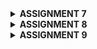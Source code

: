 <details>
<Summary><b>ASSIGNMENT 7</b></summary>

## Explain what are stateless widgets and stateful widgets, and explain the difference between them.
Stateless widgets and stateful widgets are two types of widgets used to build user interfaces. Stateless widgets, such as Text or Icon, are immutable and display content that doesn’t change over time. They are useful for static UI elements that don’t respond to user interactions or updates, as they lack any internal state. In contrast, stateful widgets, like Checkbox or TextField, maintain a State object that holds mutable data, allowing the widget to rebuild and update its appearance in response to interactions or data changes. Stateful widgets use the setState() method to trigger UI updates, making them ideal for dynamic content that reacts to user input or ongoing events.

## Mention the widgets that you have used for this project and its uses.
The MaterialApp widget serves as the root of the application, providing material design and theming. The Scaffold widget creates the basic layout, including an AppBar for the title and a body section for content. Within the body, a Column widget arranges items vertically, while a GridView.count organizes menu items in a responsive grid format. Each menu item is represented by an ItemCard that includes an Icon and Text, with InkWell making the cards interactive, and SnackBar providing feedback to users when they tap on the cards.

## What is the use-case for setState()? Explain the variable that can be affected by setState().
setState() is used in stateful widgets to refresh the screen when a variable in the widget changes. For example, if you have a counter starting at 0 that increases each time a button is pressed, calling setState(() { counter++; }) lets Flutter know to rebuild just that part of the screen and display the new counter value. This function is essential for making interactive elements, like changing colors, showing or hiding items, or updating lists in response to user actions. By calling setState(), you can ensure the app reflects these updates immediately without needing to rebuild the entire screen.

## Explain the difference between const and final keyword.
Const and final are used to declare variables that won’t change, but they have different uses. The final keyword means the variable can only be set once and after it’s assigned, its value can’t change, but it is assigned at runtime when the code runs. For example, you can have a final variable called myName that is set to "Alice" once, and it stays that way. On the other hand, const is stricter because it is used for values that are determined and fixed at compile-time before the code runs, so const variables are deeply immutable. For instance, you can have a const variable called pi that is set to the number 3.14159, which means pi is established as that exact number forever and is known before the code even runs. You can use const when the value is truly unchanging and should always stay the same across your app, while final is used for values that may be computed or decided during runtime but still don’t change afterward.

## Explain how you implemented the checklist above step-by-step.
- Install dart and flutter extension in VS Code
- Create a new directory named SKIBISHOP
- Create a new flutter project with the name skibishop then enter the project directory
    ```
    flutter create skibishop
    cd skibishop
    ```
- Create a new file named menu.dart in the skibishop/lib directory. On the first line of the file, add the following code:
    ```
    import 'package:flutter/material.dart';
    ```
- From the main.dart file, cut the lines from line 39 to the end that contains the two classes below:
    ```
    class MyHomePage ... {
    ...
    }

    class _MyHomePageState ... {
        ...
    }
    ```
    to the file menu.dart that you just created.

- You will see that in the main.dart file, there will be an error on line 34. Add the following code at the beginning of the file.
    ```
    import 'package:skibishop/menu.dart';
    ```

- Building the MyApp Class
    - Inside main.dart, I created the MyApp class as a StatelessWidget. This is where I set up the app’s title and theme using MaterialApp. I chose a nice color scheme with ColorScheme.fromSwatch() to give my app a polished look. Finally, I set the home property to MyHomePage, which is the main screen users will see when they open the app.

- Building the MyHomePage Class
    - In menu.dart, I defined the MyHomePage class as a StatelessWidget. I started by declaring some constants for user information,like NPM, name, and class. I also created a list of ItemHomepage objects to represent the menu items, such as “View Product List,” “Add Product,” and “Logout.”
    - Next, I wrote the build method for MyHomePage. I used a Scaffold widget to create the main structure of the app, including an AppBar for the title and a body section for the content. I made sure to set a nice title and background color for the AppBar.

- Building the User Info Row
    - For the body layout, I added some padding for spacing and used a Column widget to arrange everything vertically. I included a Row widget to display the user information side by side, creating three InfoCard widgets to show details like NPM, name, and class.
    - Next, I defined the InfoCard class as a StatelessWidget. This part was fun because I created a visually appealing card for each piece of user info using the Card widget. Inside each card, I set up a Column to neatly display the title and content.

- Creating the ItemHomepage Class
    - Then, I created the ItemHomepage class, which is quite simple. It holds the name and icon for each menu item, making it easy to manage them later.
    - I added some flair by changing the background color of each card based on its name. I also used the InkWell widget to make the cards interactive. When a user taps on a card, a SnackBar pops up to give feedback, confirming which action they’ve taken.

- The final code should look like this
    ```
    main.dart

    import 'package:flutter/material.dart';
    import 'package:skibishop/menu.dart';


    void main() {
    runApp(const MyApp());
    }

    class MyApp extends StatelessWidget {
    const MyApp({super.key});

    // This widget is the root of your application.
    @override
    Widget build(BuildContext context) {
        return MaterialApp(
        title: 'SKIBISHOP',
        theme: ThemeData(
            // This is the theme of your application.
            //
            // TRY THIS: Try running your application with "flutter run". You'll see
            // the application has a purple toolbar. Then, without quitting the app,
            // try changing the seedColor in the colorScheme below to Colors.green
            // and then invoke "hot reload" (save your changes or press the "hot
            // reload" button in a Flutter-supported IDE, or press "r" if you used
            // the command line to start the app).
            //
            // Notice that the counter didn't reset back to zero; the application
            // state is not lost during the reload. To reset the state, use hot
            // restart instead.
            //
            // This works for code too, not just values: Most code changes can be
            // tested with just a hot reload.
            colorScheme: ColorScheme.fromSwatch(
        primarySwatch: Colors.deepPurple,
    ).copyWith(secondary: Colors.deepPurple[400]),
        ),
        home: MyHomePage(),
        );
    }
    }
    ```
    ```
    menu.dart
    import 'package:flutter/material.dart';

    class MyHomePage extends StatelessWidget {
        MyHomePage({super.key});
        final String npm = '2306256236'; // NPM
        final String name = 'Anindiyo Banu Prabasworo'; // Name
        final String className = 'PBP KKI'; // Class
        final List<ItemHomepage> items = [
        ItemHomepage("View Product List", Icons.list),
        ItemHomepage("Add Product", Icons.add),
        ItemHomepage("Logout", Icons.logout),
        ];
    // This widget is the home page of your application. It is stateful, meaning
    // that it has a State object (defined below) that contains fields that affect
    // how it looks.

    // This class is the configuration for the state. It holds the values (in this
    // case the title) provided by the parent (in this case the App widget) and
    // used by the build method of the State. Fields in a Widget subclass are
    // always marked "final".


    @override
    @override
    Widget build(BuildContext context) {
        // Scaffold provides the basic structure of the page with the AppBar and body.
        return Scaffold(
        // AppBar is the top part of the page that displays the title.
        appBar: AppBar(
            title: const Text(
            'SKIBISHOP',
            style: TextStyle(
                color: Colors.white,
                fontWeight: FontWeight.bold,
            ),
            ),
            // The background color of the AppBar is obtained from the application theme color scheme.
            backgroundColor: Theme.of(context).colorScheme.primary,
        ),
        // Body of the page with paddings around it.
        body: Padding(
            padding: const EdgeInsets.all(16.0),
            // Place the widget vertically in a column.
            child: Column(
            crossAxisAlignment: CrossAxisAlignment.center,
            children: [
                // Row to display 3 InfoCard horizontally.
                Row(
                mainAxisAlignment: MainAxisAlignment.spaceEvenly,
                children: [
                    InfoCard(title: 'NPM', content: npm),
                    InfoCard(title: 'Name', content: name),
                    InfoCard(title: 'Class', content: className),
                ],
                ),

                // Give a vertical space of 16 units.
                const SizedBox(height: 16.0),

                // Place the following widget in the center of the page.
                Center(
                child: Column(
                    // Place the text and grid item vertically.

                    children: [
                    // Display the welcome message with bold font and size 18.
                    const Padding(
                        padding: EdgeInsets.only(top: 16.0),
                        child: Text(
                        'Welcome to SKIBISHOP',
                        style: TextStyle(
                            fontWeight: FontWeight.bold,
                            fontSize: 18.0,
                        ),
                        ),
                    ),

                    // Grid to display ItemCard in a 3 column grid.
                    GridView.count(
                        primary: true,
                        padding: const EdgeInsets.all(20),
                        crossAxisSpacing: 10,
                        mainAxisSpacing: 10,
                        crossAxisCount: 3,
                        // To ensure that the grid fits its height.
                        shrinkWrap: true,

                        // Display ItemCard for each item in the items list.
                        children: items.map((ItemHomepage item) {
                        return ItemCard(item);
                        }).toList(),
                    ),
                    ],
                ),
                ),
            ],
            ),
        ),
        );
    }
    }


    class InfoCard extends StatelessWidget {
    // Card information that displays the title and content.

    final String title;  // Card title.
    final String content;  // Card content.

    const InfoCard({super.key, required this.title, required this.content});

    @override
    Widget build(BuildContext context) {
        return Card(
        // Create a card box with a shadow.
        elevation: 2.0,
        child: Container(
            // Set the size and spacing within the card.
            width: MediaQuery.of(context).size.width / 3.5, // Adjust with the width of the device used.
            padding: const EdgeInsets.all(16.0),
            // Place the title and content vertically.
            child: Column(
            children: [
                Text(
                title,
                style: const TextStyle(fontWeight: FontWeight.bold),
                ),
                const SizedBox(height: 8.0),
                Text(content),
            ],
            ),
        ),
        );
    }
    }


    class ItemHomepage {
        final String name;
        final IconData icon;

        ItemHomepage(this.name, this.icon);
    }


    class ItemCard extends StatelessWidget {
    // Display the card with an icon and name.

    final ItemHomepage item; 
    
    const ItemCard(this.item, {super.key}); 

    @override
    Widget build(BuildContext context) {
        // Set color based on the item name
        Color backgroundColor;
        if (item.name == "View Product List") {
        backgroundColor = Colors.teal;
        } else if (item.name == "Add Product") {
        backgroundColor = Colors.lightGreen;
        } else if (item.name == "Logout") {
        backgroundColor = Colors.orange;
        } else {
        backgroundColor = Theme.of(context).colorScheme.secondary;
        }

        return Material(
        color: backgroundColor, // Apply the background color
        borderRadius: BorderRadius.circular(12),
        
        child: InkWell(
            onTap: () {
            // Display the SnackBar message when the card is pressed.
            ScaffoldMessenger.of(context)
                ..hideCurrentSnackBar()
                ..showSnackBar(
                SnackBar(content: Text("You have pressed the ${item.name} button!"))
                );
            },
            child: Container(
            padding: const EdgeInsets.all(8),
            child: Center(
                child: Column(
                mainAxisAlignment: MainAxisAlignment.center,
                children: [
                    Icon(
                    item.icon,
                    color: Colors.white,
                    size: 30.0,
                    ),
                    const Padding(padding: EdgeInsets.all(3)),
                    Text(
                    item.name,
                    textAlign: TextAlign.center,
                    style: const TextStyle(color: Colors.white),
                    ),
                ],
                ),
            ),
            ),
        ),
        );
    }
    }
    ```
</details>

<details>
<Summary><b>ASSIGNMENT 8</b></summary>

## What is the purpose of const in Flutter? Explain the advantages of using const in Flutter code. When should we use const, and when should it not be used?

Const is used to mark widgets or values as unchanging, meaning they’re created once and can’t be modified. Using const improves performance by preventing Flutter from rebuilding widgets that stay the same, which helps the app run faster and saves memory by reusing these constant widgets. We use const for widgets that don’t change, like static text, icons, or decorations, because it optimizes the code’s efficiency. However, avoid using const if the widget needs to display dynamic content or update based on user actions, as it would restrict necessary changes.

## Explain and compare the usage of Column and Row in Flutter. Provide example implementations of each layout widget!

Column and Row are used to arrange widgets in different directions: Column stacks them vertically, while Row lines them up horizontally. Both widgets have alignment options; mainAxisAlignment positions widgets along the main direction (up and down in Column, left to right in Row), and crossAxisAlignment positions them across the main direction (side-to-side in Column, top to bottom in Row). For example, using mainAxisAlignment.center and crossAxisAlignment.center in a Column centers text or icons both vertically and horizontally, while in a Row, mainAxisAlignment.spaceBetween spreads widgets evenly across the screen for a neat, side-by-side layout.


## List the input elements you used on the form page in this assignment. Are there other Flutter input elements you didn’t use in this assignment? Explain!

Input elements used: 
- TextFormField: used for food, description, and price field

Input elements not used:
- DropdownButton and DropdownButtonFormField:

    Allow users to select a single option from a dropdown list. DropdownButtonFormField integrates easily with forms, providing built-in validation.
- Checkbox:

    A simple checkable box, often used for yes/no or agree/disagree options. Used within lists or forms where multiple items may need individual confirmation
- Radio:

    A circular button for selecting one option out of a set of mutually exclusive options. Typically used for choices like gender or specific categories.
- Switch:

    A toggle switch for binary choices, such as enabling/disabling notifications or toggling settings. Displays as a sliding switch for simple on/off input.
- Slider:

    Allows users to select a value within a range by sliding. Often used for selecting numeric values like volume, brightness, or quantity.
- DatePicker and TimePicker:

    DatePicker shows a calendar for selecting dates, while TimePicker shows a clock for selecting times. Useful for scheduling or setting deadlines.
- Stepper:

    A control that allows users to incrementally increase or decrease a value by tapping "+" or "-". Useful for number-based fields like selecting a quantity or rating.

## How do you set the theme within a Flutter application to ensure consistency? Did you implement a theme in your application?

Yes, I implemented a theme in the application. Here’s how the theme is set up:
- Primary Color: The app uses Colors.deepPurple as the primary color, which is applied to the AppBar and other elements like buttons.
- Secondary Color: A custom secondary color is set using Colors.deepPurple[400] for consistency.

## How do you manage navigation in a multi-page Flutter application?

For simple navigation between pages, you can use Navigator.push to go to a new page and Navigator.pop to return, which is effective for linear navigation flows.

</details>

<details>
<Summary><b>ASSIGNMENT 9</b></summary>

## Explain why we need to create a model to retrieve or send JSON data. Will an error occur if we don't create a model first?
Creating models for handling JSON data in Django and Flutter/Dart is not just a best practice but a necessity for building robust, maintainable, and scalable applications. Models provide structure, enforce data integrity, facilitate seamless data exchange between the backend and frontend, and significantly reduce the likelihood of errors. Skipping the creation of models can lead to a fragile codebase, increased bugs, and a more challenging development process

## Explain the function of the http library that you implemented for this task.
The http library in Flutter/Dart facilitates communication with servers by handling HTTP requests and responses. It supports methods like GET (fetch data), POST (send data).

## Explain the function of CookieRequest and why it’s necessary to share the CookieRequest instance with all components in the Flutter app.
CookieRequest is essential for managing sessions, cookies, and stateful communication in a Flutter app. Sharing a single instance ensures consistent, secure, and seamless interaction with the backend while reducing complexity and avoiding duplicate sessions. It is critical for apps requiring authenticated user flows or personalized features.

## Explain the mechanism of data transmission, from input to display in Flutter.
When a user interacts with the Flutter app, such as by submitting a form or clicking a button, the app sends a network request (e.g., GET or POST) to the Django backend using the http or CookieRequest library. Django handles the request by retrieving or updating data and responds with a JSON response. Flutter then converts the JSON into Dart objects using a model for easier data handling. The processed data is displayed on the user interface through widgets like ListView or FutureBuilder.

## Explain the authentication mechanism from login, register, to logout. Start from inputting account data in Flutter to Django’s completion of the authentication process and display of the menu in Flutter.
During registration, Flutter sends user data to Django, which validates it and creates an account. For login, Flutter submits credentials to Django, which verifies them and returns a session cookie or token for authentication. Flutter stores this securely and includes it in subsequent requests to access protected resources. Logout involves Flutter requesting Django to invalidate the session or token, after which Flutter clears stored credentials and redirects the user to the login screen. Django handles validation and session management, while Flutter ensures smooth user interaction.

## Explain how you implement the checklist above step by step! (not just following the tutorial)
- Setting up the authentication for the flutter project
    - In the django project create a new app called authentication.
    - Create a function for login, register and log out in the views.py.
        ```
        from django.contrib.auth import authenticate, login as auth_login
        from django.http import JsonResponse
        from django.views.decorators.csrf import csrf_exempt
        from django.contrib.auth.models import User
        import json
        from django.contrib.auth import logout as auth_logout


        @csrf_exempt
        def login(request):
            username = request.POST['username']
            password = request.POST['password']
            user = authenticate(username=username, password=password)
            if user is not None:
                if user.is_active:
                    auth_login(request, user)
                    # Successful login status.
                    return JsonResponse({
                        "username": user.username,
                        "status": True,
                        "message": "Login successful!"
                        # Add other data if you want to send data to Flutter.
                    }, status=200)
                else:
                    return JsonResponse({
                        "status": False,
                        "message": "Login failed, account disabled."
                    }, status=401)

            else:
                return JsonResponse({
                    "status": False,
                    "message": "Login failed, check email or password again."
                }, status=401)
            
        @csrf_exempt
        def register(request):
            if request.method == 'POST':
                data = json.loads(request.body)
                username = data['username']
                password1 = data['password1']
                password2 = data['password2']

                # Check if the passwords match
                if password1 != password2:
                    return JsonResponse({
                        "status": False,
                        "message": "Passwords do not match."
                    }, status=400)

                # Check if the username is already taken
                if User.objects.filter(username=username).exists():
                    return JsonResponse({
                        "status": False,
                        "message": "Username already exists."
                    }, status=400)

                # Create the new user
                user = User.objects.create_user(username=username, password=password1)
                user.save()

                return JsonResponse({
                    "username": user.username,
                    "status": 'success',
                    "message": "User created successfully!"
                }, status=200)

            else:
                return JsonResponse({
                    "status": False,
                    "message": "Invalid request method."
                }, status=400)
            
        @csrf_exempt
        def logout(request):
            username = request.user.username

            try:
                auth_logout(request)
                return JsonResponse({
                    "username": username,
                    "status": True,
                    "message": "Logged out successfully!"
                }, status=200)
            except:
                return JsonResponse({
                "status": False,
                "message": "Logout failed."
                }, status=401)
        ```
    - Add URL routing to the function created.
        ```
        from django.urls import path
        from authentication.views import login, register
        from authentication.views import logout

        app_name = 'authentication'

        urlpatterns = [
            path('login/', login, name='login'),
            path('register/', register, name='register'),
            path('logout/', logout, name='logout'),

        ]
        ```
    - Add path('auth/', include('authentication.urls')), in the skibishop/urls.py.

- Integrate Authentication System in Flutter
    - Install the package provided by the teaching assistant team by running the following commands in the Terminal.
        ```
        flutter pub add provider
        flutter pub add pbp_django_auth
        ```
    - Modify the root widget in the main.dart.
        ```
        class MyApp extends StatelessWidget {
        const MyApp({super.key});

        @override
        Widget build(BuildContext context) {
            return Provider(
            create: (_) {
                CookieRequest request = CookieRequest();
                return request;
            },
            child: MaterialApp(
                title: 'Mental Health Tracker',
                theme: ThemeData(
                useMaterial3: true,
                colorScheme: ColorScheme.fromSwatch(
                    primarySwatch: Colors.deepPurple,
                ).copyWith(secondary: Colors.deepPurple[400]),
                ),
                home: MyHomePage(),
            ),
            );
        }
        } 
        ```
    - Create a new file in the screens folder named login.dart and register.dart.
    - Add the following code to the login.dart file
        ```
        import 'package:skibishop/screens/menu.dart';
        import 'package:flutter/material.dart';
        import 'package:skibishop/screens/register.dart';
        import 'package:pbp_django_auth/pbp_django_auth.dart';
        import 'package:provider/provider.dart';
        // TODO: Import RegisterPage later

        void main() {
        runApp(const LoginApp());
        }
        class LoginApp extends StatelessWidget {
        const LoginApp({super.key});
        @override
        Widget build(BuildContext context) {
            return MaterialApp(
            title: 'Login',
            theme: ThemeData(
                useMaterial3: true,
                colorScheme: ColorScheme.fromSwatch(
                primarySwatch: Colors.deepPurple,
                ).copyWith(secondary: Colors.deepPurple[400]),
            ),
            home: const LoginPage(),
            );
        }
        }
        class LoginPage extends StatefulWidget {
        const LoginPage({super.key});
        @override
        State<LoginPage> createState() => _LoginPageState();
        }
        class _LoginPageState extends State<LoginPage> {
        final TextEditingController _usernameController = TextEditingController();
        final TextEditingController _passwordController = TextEditingController();
        @override
        Widget build(BuildContext context) {
            final request = context.watch<CookieRequest>();
            return Scaffold(
            appBar: AppBar(
                title: const Text('Login'),
            ),
            body: Center(
                child: SingleChildScrollView(
                padding: const EdgeInsets.all(16.0),
                child: Card(
                    elevation: 8,
                    shape: RoundedRectangleBorder(
                    borderRadius: BorderRadius.circular(12.0),
                    ),
                    child: Padding(
                    padding: const EdgeInsets.all(20.0),
                    child: Column(
                        mainAxisSize: MainAxisSize.min,
                        children: [
                        const Text(
                            'Login',
                            style: TextStyle(
                            fontSize: 24.0,
                            fontWeight: FontWeight.bold,
                            ),
                        ),
                        const SizedBox(height: 30.0),
                        TextField(
                            controller: _usernameController,
                            decoration: const InputDecoration(
                            labelText: 'Username',
                            hintText: 'Enter your username',
                            border: OutlineInputBorder(
                                borderRadius: BorderRadius.all(Radius.circular(12.0)),
                            ),
                            contentPadding:
                                EdgeInsets.symmetric(horizontal: 12.0, vertical: 8.0),
                            ),
                        ),
                        const SizedBox(height: 12.0),
                        TextField(
                            controller: _passwordController,
                            decoration: const InputDecoration(
                            labelText: 'Password',
                            hintText: 'Enter your password',
                            border: OutlineInputBorder(
                                borderRadius: BorderRadius.all(Radius.circular(12.0)),
                            ),
                            contentPadding:
                                EdgeInsets.symmetric(horizontal: 12.0, vertical: 8.0),
                            ),
                            obscureText: true,
                        ),
                        const SizedBox(height: 24.0),
                        ElevatedButton(
                            onPressed: () async {
                            String username = _usernameController.text;
                            String password = _passwordController.text;
                // Check credentials
                // TODO: Change the URL and don't forget to add a trailing slash (/) at the end of the URL!
                // To connect the Android emulator to Django on localhost,
                // use the URL http://10.0.2.2/
                            final response = await request
                                .login("http://127.0.0.1:8000/auth/login/", {
                                'username': username,
                                'password': password,
                            });
                            if (request.loggedIn) {
                                String message = response['message'];
                                String uname = response['username'];
                                if (context.mounted) {
                                Navigator.pushReplacement(
                                    context,
                                    MaterialPageRoute(
                                        builder: (context) => MyHomePage()),
                                );
                                ScaffoldMessenger.of(context)
                                    ..hideCurrentSnackBar()
                                    ..showSnackBar(
                                    SnackBar(
                                        content:
                                            Text("$message Welcome, $uname.")),
                                    );
                                }
                            } else {
                                if (context.mounted) {
                                showDialog(
                                    context: context,
                                    builder: (context) => AlertDialog(
                                    title: const Text('Login Failed'),
                                    content: Text(response['message']),
                                    actions: [
                                        TextButton(
                                        child: const Text('OK'),
                                        onPressed: () {
                                            Navigator.pop(context);
                                        },
                                        ),
                                    ],
                                    ),
                                );
                                }
                            }
                            },
                            style: ElevatedButton.styleFrom(
                            foregroundColor: Colors.white,
                            minimumSize: Size(double.infinity, 50),
                            backgroundColor: Theme.of(context).colorScheme.primary,
                            padding: const EdgeInsets.symmetric(vertical: 16.0),
                            ),
                            child: const Text('Login'),
                        ),
                        const SizedBox(height: 36.0),
                        GestureDetector(
                            onTap: () {
                            Navigator.push(
                                context,
                                MaterialPageRoute(
                                    builder: (context) => const RegisterPage()),
                            );
                            },
                            child: Text(
                            'Don\'t have an account? Register',
                            style: TextStyle(
                                color: Theme.of(context).colorScheme.primary,
                                fontSize: 16.0,
                            ),
                            ),
                        ),
                        ],
                    ),
                    ),
                ),
                ),
            ),
            );
        }
        }

        ```
    - Add the following code to register.dart:
        ```
        import 'dart:convert';
        import 'package:flutter/material.dart';
        import 'package:skibishop/screens/login.dart';
        import 'package:pbp_django_auth/pbp_django_auth.dart';
        import 'package:provider/provider.dart';

        class RegisterPage extends StatefulWidget {
        const RegisterPage({super.key});

        @override
        State<RegisterPage> createState() => _RegisterPageState();
        }

        class _RegisterPageState extends State<RegisterPage> {
        final _usernameController = TextEditingController();
        final _passwordController = TextEditingController();
        final _confirmPasswordController = TextEditingController();

        @override
        Widget build(BuildContext context) {
            final request = context.watch<CookieRequest>();
            return Scaffold(
            appBar: AppBar(
                title: const Text('Register'),
                leading: IconButton(
                icon: const Icon(Icons.arrow_back),
                onPressed: () {
                    Navigator.pop(context);
                },
                ),
            ),
            body: Center(
                child: SingleChildScrollView(
                padding: const EdgeInsets.all(16.0),
                child: Card(
                    elevation: 8,
                    shape: RoundedRectangleBorder(
                    borderRadius: BorderRadius.circular(12.0),
                    ),
                    child: Padding(
                    padding: const EdgeInsets.all(20.0),
                    child: Column(
                        mainAxisSize: MainAxisSize.min,
                        children: <Widget>[
                        const Text(
                            'Register',
                            style: TextStyle(
                            fontSize: 24.0,
                            fontWeight: FontWeight.bold,
                            ),
                        ),
                        const SizedBox(height: 30.0),
                        TextFormField(
                            controller: _usernameController,
                            decoration: const InputDecoration(
                            labelText: 'Username',
                            hintText: 'Enter your username',
                            border: OutlineInputBorder(
                                borderRadius: BorderRadius.all(Radius.circular(12.0)),
                            ),
                            contentPadding:
                                EdgeInsets.symmetric(horizontal: 12.0, vertical: 8.0),
                            ),
                            validator: (value) {
                            if (value == null || value.isEmpty) {
                                return 'Please enter your username';
                            }
                            return null;
                            },
                        ),
                        const SizedBox(height: 12.0),
                        TextFormField(
                            controller: _passwordController,
                            decoration: const InputDecoration(
                            labelText: 'Password',
                            hintText: 'Enter your password',
                            border: OutlineInputBorder(
                                borderRadius: BorderRadius.all(Radius.circular(12.0)),
                            ),
                            contentPadding:
                                EdgeInsets.symmetric(horizontal: 12.0, vertical: 8.0),
                            ),
                            obscureText: true,
                            validator: (value) {
                            if (value == null || value.isEmpty) {
                                return 'Please enter your password';
                            }
                            return null;
                            },
                        ),
                        const SizedBox(height: 12.0),
                        TextFormField(
                            controller: _confirmPasswordController,
                            decoration: const InputDecoration(
                            labelText: 'Confirm Password',
                            hintText: 'Confirm your password',
                            border: OutlineInputBorder(
                                borderRadius: BorderRadius.all(Radius.circular(12.0)),
                            ),
                            contentPadding:
                                EdgeInsets.symmetric(horizontal: 12.0, vertical: 8.0),
                            ),
                            obscureText: true,
                            validator: (value) {
                            if (value == null || value.isEmpty) {
                                return 'Please confirm your password';
                            }
                            return null;
                            },
                        ),
                        const SizedBox(height: 24.0),
                        ElevatedButton(
                            onPressed: () async {
                            String username = _usernameController.text;
                            String password1 = _passwordController.text;
                            String password2 = _confirmPasswordController.text;

                            // Check credentials
                            // TODO: Change the url, don't forget to add a slash (/) inthe end of the URL!
                            // To connect Android emulator with Django on localhost,
                            // use the URL http://10.0.2.2/
                            final response = await request.postJson(
                                "http://127.0.0.1:8000/auth/register/",
                                jsonEncode({
                                    "username": username,
                                    "password1": password1,
                                    "password2": password2,
                                }));
                            if (context.mounted) {
                                if (response['status'] == 'success') {
                                ScaffoldMessenger.of(context).showSnackBar(
                                    const SnackBar(
                                    content: Text('Successfully registered!'),
                                    ),
                                );
                                Navigator.pushReplacement(
                                    context,
                                    MaterialPageRoute(
                                        builder: (context) => const LoginPage()),
                                );
                                } else {
                                ScaffoldMessenger.of(context).showSnackBar(
                                    const SnackBar(
                                    content: Text('Failed to register!'),
                                    ),
                                );
                                }
                            }
                            },
                            style: ElevatedButton.styleFrom(
                            foregroundColor: Colors.white,
                            minimumSize: Size(double.infinity, 50),
                            backgroundColor: Theme.of(context).colorScheme.primary,
                            padding: const EdgeInsets.symmetric(vertical: 16.0),
                            ),
                            child: const Text('Register'),
                        ),
                        ],
                    ),
                    ),
                ),
                ),
            ),
            );
        }
        }
        ```

- Create a custom model according to the Django application project.
    - Create a new file under the models/ folder in the subdirectory lib/ with the name food_entry.dart, fill it with this code
        ```
        // To parse this JSON data, do
        //
        //     final moodEntry = moodEntryFromJson(jsonString);

        import 'dart:convert';

        List<FoodEntry> foodEntryFromJson(String str) => List<FoodEntry>.from(json.decode(str).map((x) => FoodEntry.fromJson(x)));

        String foodEntryToJson(List<FoodEntry> data) => json.encode(List<dynamic>.from(data.map((x) => x.toJson())));
        
        class FoodEntry {
            String model;
            String pk;
            Fields fields;

            FoodEntry({
                required this.model,
                required this.pk,
                required this.fields,
            });

            factory FoodEntry.fromJson(Map<String, dynamic> json) => FoodEntry(
                model: json["model"],
                pk: json["pk"],
                fields: Fields.fromJson(json["fields"]),
            );

            Map<String, dynamic> toJson() => {
                "model": model,
                "pk": pk,
                "fields": fields.toJson(),
            };
        }

        class Fields {
            int user;
            String name;
            String description;
            int price;

            Fields({
                required this.user,
                required this.name,
                required this.description,
                required this.price,
            });

            factory Fields.fromJson(Map<String, dynamic> json) => Fields(
                user: json["user"],
                name: json["name"],
                description: json["description"],
                price: json["price"],
            );

            Map<String, dynamic> toJson() => {
                "user": user,
                "name": name,
                "description": description,
                "price": price,
            };
        }
        ```        
- Fetch Data from Django and Show Data in the Flutter App
    - Run flutter pub add http in the Flutter project
    - In the file android/app/src/main/AndroidManifest.xml, add this code to allow your Flutter app to access the internet.
        ```
        ...
        <application>
        ...
        </application>
        <!-- Required to fetch data from the Internet. -->
        <uses-permission android:name="android.permission.INTERNET" />
        ...
        ```
    - Create a new file in the lib/screens directory with name list_foodentry.dart and fill it with this code
        ```
        import 'package:flutter/material.dart';
        import 'package:pbp_django_auth/pbp_django_auth.dart';
        import 'package:provider/provider.dart';
        import 'package:skibishop/models/food_entry.dart';
        import 'package:skibishop/widgets/left_drawer.dart';
        import 'package:skibishop/widgets/food_details.dart';

        class FoodEntryPage extends StatefulWidget {
        const FoodEntryPage({super.key});

        @override
        State<FoodEntryPage> createState() => _FoodEntryPageState();
        }

        class _FoodEntryPageState extends State<FoodEntryPage> {
        Future<List<FoodEntry>> fetchFood(CookieRequest request) async {
            // TODO: Don't forget to add the trailing slash (/) at the end of the URL!
            final response = await request.get('http://127.0.0.1:8000/json/');
            
            // Decoding the response into JSON
            var data = response;
            
            // Convert json data to a Product object
            List<FoodEntry> listFood = [];
            for (var d in data) {
            if (d != null) {
                listFood.add(FoodEntry.fromJson(d));
            }
            }
            return listFood;
        }
        
        @override
        Widget build(BuildContext context) {
            final request = context.watch<CookieRequest>();
            return Scaffold(
            appBar: AppBar(
                title: const Text('Food List'),
                backgroundColor: Theme.of(context).colorScheme.primary,
                foregroundColor: Colors.white,
            ),
            drawer: const LeftDrawer(),
            body: FutureBuilder(
                future: fetchFood(request),
                builder: (context, AsyncSnapshot snapshot) {
                if (snapshot.data == null) {
                    return const Center(child: CircularProgressIndicator());
                } else {
                    if (!snapshot.hasData) {
                    return const Column(
                        children: [
                        Text(
                            'There is no product data in SKIBISHOP',
                            style: TextStyle(fontSize: 20, color: Color(0xff59A5D8)),
                        ),
                        SizedBox(height: 8),
                        ],
                    );
                    } else {
                    return ListView.builder(
                        itemCount: snapshot.data!.length,
                        itemBuilder: (context, index) {
                        final foodEntry = snapshot.data![index];
                        return InkWell(
                            onTap: () {
                            Navigator.push(
                                context,
                                MaterialPageRoute(
                                builder: (context) => FoodDetailsPage(foodEntry: foodEntry),
                                ),
                            );
                            },
                            child: Card(
                            margin: const EdgeInsets.symmetric(horizontal: 16, vertical: 12),
                            child: Container(
                                decoration: BoxDecoration(
                                border: Border.all(
                                    color: Colors.grey, // Color of the border
                                    width: 1, // Width of the border
                                ),
                                borderRadius: BorderRadius.circular(12), // Border radius of the container
                                ),
                                padding: const EdgeInsets.all(20.0),
                                child: Column(
                                mainAxisAlignment: MainAxisAlignment.start,
                                crossAxisAlignment: CrossAxisAlignment.start,
                                children: [
                                    Text(
                                    "${snapshot.data![index].fields.name}",
                                    style: const TextStyle(
                                        fontSize: 18.0,
                                        fontWeight: FontWeight.bold,
                                    ),
                                    ),
                                    const SizedBox(height: 10),
                                    Text("${snapshot.data![index].fields.description}"),
                                    const SizedBox(height: 10),
                                    Text("${snapshot.data![index].fields.price}"),
                                ],
                                ),
                            ),
                            ),
                        );
                        },
                    );
                    }
                }
                },
            ),
            );
        }
        }
        ```
- Create a detail page for each item listed on the Product list page.
    - Create a new dart file named food_details in lib/widgets/
    - Add the following code to the file
        ```
        import 'package:flutter/material.dart'; 
        import 'package:skibishop/models/food_entry.dart'; 

        class FoodDetailsPage extends StatelessWidget {
        final FoodEntry foodEntry;
        const FoodDetailsPage({super.key, required this.foodEntry});
        @override
        Widget build(BuildContext context) {
            return Scaffold(
            appBar: AppBar(
                title: Text(foodEntry.fields.name), 
                centerTitle: true,
                actions: <Widget>[
                IconButton(
                    icon: const Icon(Icons.chevron_left),
                    onPressed: () => Navigator.pop(context), 
                ),
                ], // Widget[]
            ), // AppBar
            body: SingleChildScrollView(
                padding: const EdgeInsets.all(16.0),
                child: Column(
                crossAxisAlignment: CrossAxisAlignment.start,
                children: [
                    Text(
                    foodEntry.fields.name,
                    style: const TextStyle(fontSize: 24, fontWeight: FontWeight.bold),
                    ), // Text
                    const SizedBox(height: 10),
                    Text("Description: ${foodEntry.fields.description}", style: const TextStyle(fontSize: 16)),
                    const SizedBox(height: 10),
                    Text("Price: ${foodEntry.fields.price}", style: const TextStyle(fontSize: 16)),
                    const SizedBox(height: 10),
                ],
                ),
            ),
            );
        }
        }
        ```
 </details>
